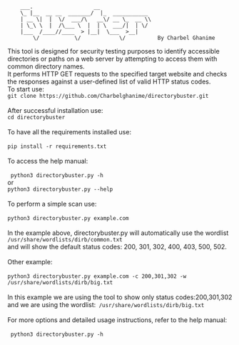 ```
    ___.                   __                
    \_ |__  __ __  _______/  |_  ___________ 
    | __ \|  |  \/  ___/\   __\/ __ \_  __ \\
    | \_\ \  |  /\___ \  |  | \  ___/|  | \/
    |___  /____//____  > |__|  \___  >__|   
        \/           \/            \/          By Charbel Ghanime
```
This tool is designed for security testing purposes to identify accessible directories or paths on a web server by attempting to access them with common directory names. <br>
It performs HTTP GET requests to the specified target website and checks the responses against a user-defined list of valid HTTP status codes. <br>
To start use: <br>
``` git clone https://github.com/Charbelghanime/directorybuster.git ``` <br>
<br>
After successful installation use: <br>
```cd directorybuster ```<br>
<br>
To have all the requirements installed use:<br>
<br>
```pip install -r requirements.txt``` <br>
<br>
To access the help manual: <br>
<br>
``` python3 directorybuster.py -h```<br>
or
<br>
```python3 directorybuster.py --help ```<br>
<br>
To perform a simple scan use:<br>
<br>
```python3 directorybuster.py example.com``` <br>
<br>
In the example above, directorybuster.py will automatically use the wordlist ```/usr/share/wordlists/dirb/common.txt```<br>
and will show the default status codes: 200, 301, 302, 400, 403, 500, 502. <br>
<br>
Other example: <br>
<br>
```python3 directorybuster.py example.com -c 200,301,302 -w /usr/share/wordlists/dirb/big.txt```<br>
<br>
In this example we are using the tool to show only status codes:200,301,302 and we are using the wordlist:``` /usr/share/wordlists/dirb/big.txt``` <br>
<br>
For more options and detailed usage instructions, refer to the help manual: <br>
<br>
``` python3 directorybuster.py -h```<br>
